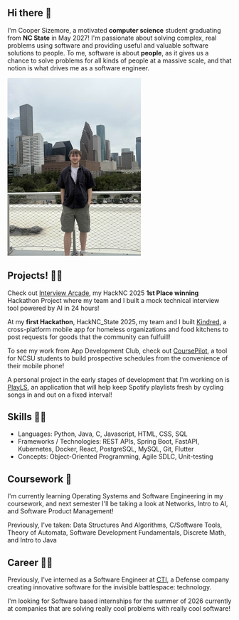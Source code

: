 ## Hi there 👋
I'm Cooper Sizemore, a motivated **computer science** student graduating from **NC State** in May 2027! I'm passionate about solving complex, real problems using software and providing useful and valuable software solutions to people. To me, software is about **people**, as it gives us a chance to solve problems for all kinds of people at a massive scale, and that notion is what drives me as a software engineer.

![Picture of Me](https://github.com/coopersizemore/coopersizemore/blob/main/IMG_3864_6_300x400.jpg?raw=true)

## Projects! 👨‍💻

Check out [Interview Arcade](https://github.com/coopersizemore/InterviewArcade), my HackNC 2025 **1st Place winning** Hackathon Project where my team and I built a mock technical interview tool powered by AI in 24 hours!

At my **first Hackathon**, HackNC_State 2025, my team and I built [Kindred](https://github.com/simong2/kindred), a cross-platform mobile app for homeless organizations and food kitchens to post requests for goods that the community can fulfuill! 

To see my work from App Development Club, check out [CoursePilot](https://github.com/NCSU-App-Development-Club/coursepilot), a tool for NCSU students to build prospective schedules from the convenience of their mobile phone!

A personal project in the early stages of development that I'm working on is [PlayLS](https://github.com/coopersizemore/playls), an application that will help keep Spotify playlists fresh by cycling songs in and out on a fixed interval!

## Skills 🤹‍♂️

* Languages: Python, Java, C, Javascript, HTML, CSS, SQL
* Frameworks / Technologies: REST APIs, Spring Boot, FastAPI, Kubernetes, Docker, React, PostgreSQL, MySQL, Git, Flutter
* Concepts: Object-Oriented Programming, Agile SDLC, Unit-testing

## Coursework 📖

I'm currently learning Operating Systems and Software Engineering in my coursework, and next semester I'll be taking a look at Networks, Intro to AI, and Software Product Management!

Previously, I've taken: Data Structures And Algorithms, C/Software Tools, Theory of Automata, Software Development Fundamentals, Discrete Math, and Intro to Java

## Career 👨‍💼

Previously, I've interned as a Software Engineer at [CTI](https://www.ctic.us/), a Defense company creating innovative software for the invisible battlespace: technology.

I'm looking for Software based internships for the summer of 2026 currently at companies that are solving really cool problems with really cool software!
